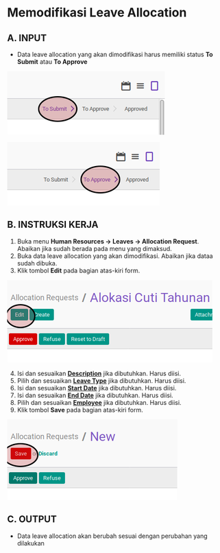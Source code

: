 # Memodifikasi Leave Allocation

## A. INPUT

* Data leave allocation yang akan dimodifikasi harus memiliki status **To Submit** atau **To Approve**

![](../../img/leave-allocation/status-to-submit.png)

![](../../img/leave-allocation/status-to-approve.png)

## B. INSTRUKSI KERJA

1. Buka menu **Human Resources -> Leaves -> Allocation Request**. Abaikan jika sudah berada pada menu yang dimaksud.
2. Buka data leave allocation yang akan dimodifikasi. Abaikan jika dataa sudah dibuka.
3. Klik tombol **Edit** pada bagian atas-kiri form.

![](../../img/leave-allocation/tombol-edit.png)

4. Isi dan sesuaikan **[Description](./penjelasan.md#field-description)** jika dibutuhkan. Harus diisi.
5. Pilih dan sesuaikan **[Leave Type](./penjelasan.md#field-leave-type)** jika dibutuhkan. Harus diisi.
6. Isi dan sesuaikan **[Start Date](./penjelasan.md#field-start-date)** jika dibutuhkan. Harus diisi.
7. Isi dan sesuaikan **[End Date](./penjelasan.md#field-end-date)** jika dibutuhkan. Harus diisi.
8. Pilih dan sesuaikan **[Employee](./penjelasan.md#field-employee)** jika dibutuhkan. Harus diisi.
8. Klik tombol **Save** pada bagian atas-kiri form.

![](../../img/leave-allocation/tombol-simpan.png)

## C. OUTPUT

* Data leave allocation akan berubah sesuai dengan perubahan yang dilakukan
